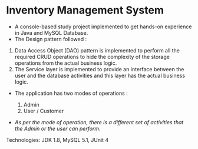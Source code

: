 # Inventory Management System

- A console-based study project implemented to get hands-on experience in Java and MySQL Database. 
- The Design pattern followed : 
1. Data Access Object (DAO) pattern is implemented to perform all the required CRUD operations to hide the complexity of the storage operations from the actual business logic. 
2. The Service layer is implemented to provide an interface between the user and the database activities and this layer has the actual business logic.

- The application has two modes of operations :
  1. Admin
  2. User / Customer
  
- *As per the mode of operation, there is a different set of activities that the Admin or the user can perform.*

Technologies: JDK 1.8, MySQL 5.1, JUnit 4
